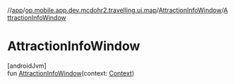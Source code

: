 //[app](../../../index.md)/[op.mobile.app.dev.mcdohr2.travelling.ui.map](../index.md)/[AttractionInfoWindow](index.md)/[AttractionInfoWindow](-attraction-info-window.md)

# AttractionInfoWindow

[androidJvm]\
fun [AttractionInfoWindow](-attraction-info-window.md)(context: [Context](https://developer.android.com/reference/kotlin/android/content/Context.html))
